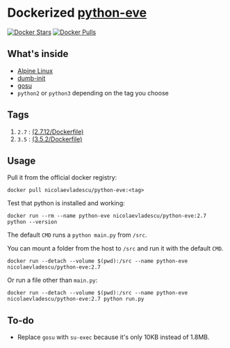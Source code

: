 # Dockerized [python-eve][1]
[![Docker Stars](https://img.shields.io/docker/stars/nicolaevladescu/python-eve.svg)](https://hub.docker.com/r/nicolaevladescu/python-eve/)
[![Docker Pulls](https://img.shields.io/docker/pulls/nicolaevladescu/python-eve.svg)](https://hub.docker.com/r/nicolaevladescu/python-eve/)

## What's inside
* [Alpine Linux][2]
* [dumb-init][3]
* [gosu][4]
* `python2` or `python3` depending on the tag you choose

## Tags
1. `2.7` : [(2.7.12/Dockerfile)](2.7.12/Dockerfile)
2. `3.5` : [(3.5.2/Dockerfile)](3.5.2/Dockerfile)


## Usage
Pull it from the official docker registry:

`docker pull nicolaevladescu/python-eve:<tag>`

Test that python is installed and working:

`docker run --rm --name python-eve nicolaevladescu/python-eve:2.7 python --version`

The default `CMD` runs a `python main.py` from `/src`.

You can mount a folder from the host to `/src` and run it with the default `CMD`.

`docker run --detach --volume $(pwd):/src --name python-eve nicolaevladescu/python-eve:2.7`

Or run a file other than `main.py`:

`docker run --detach --volume $(pwd):/src --name python-eve nicolaevladescu/python-eve:2.7 python run.py`

## To-do
* Replace `gosu` with `su-exec` because it's only 10KB instead of 1.8MB.

[1]: http://python-eve.org
[2]: https://www.alpinelinux.org
[3]: https://github.com/Yelp/dumb-init
[4]: https://github.com/tianon/gosu
